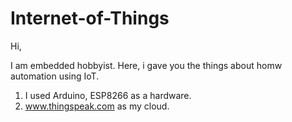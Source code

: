 # Internet-of-Things
Hi,

 I am embedded hobbyist. Here, i gave you the things about homw automation using IoT.
 
 1. I used Arduino, ESP8266 as a hardware.
 2. www.thingspeak.com as my cloud.
 
